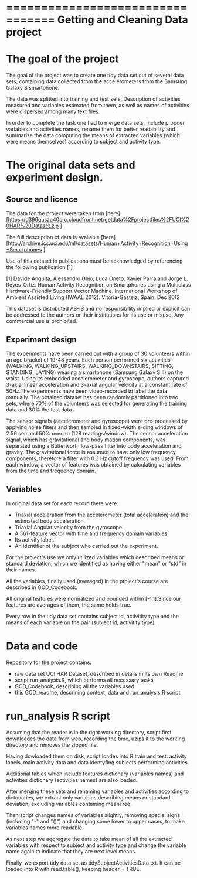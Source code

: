 =================================
Getting and Cleaning Data project
=================================

# The goal of the project

The goal of the project was to create one tidy data set out of several
data sets, containing data collected from the accelerometers from the Samsung Galaxy S smartphone.

The data was splitted into training and test sets. Description of activities measured and variables estimated from them, as well as names of activities were dispersed among many text files.

In order to complete the task one had to merge data sets, include propoer variables and activities names, rename them for better readability and summarize the data computing the means of extracted variables (which were means themselves) according to subject and activity type.

# The original data sets and experiment design.

## Source and licence

The data for the project were taken from [here][https://d396qusza40orc.cloudfront.net/getdata%2Fprojectfiles%2FUCI%20HAR%20Dataset.zip ]

The full description of data is avaliable [here][http://archive.ics.uci.edu/ml/datasets/Human+Activity+Recognition+Using+Smartphones ]

Use of this dataset in publications must be acknowledged by referencing the following publication [1] 

[1] Davide Anguita, Alessandro Ghio, Luca Oneto, Xavier Parra and Jorge L. Reyes-Ortiz. Human Activity Recognition on Smartphones using a Multiclass Hardware-Friendly Support Vector Machine. International Workshop of Ambient Assisted Living (IWAAL 2012). Vitoria-Gasteiz, Spain. Dec 2012

This dataset is distributed AS-IS and no responsibility implied or explicit can be addressed to the authors or their institutions for its use or misuse. Any commercial use is prohibited.

## Experiment design

The experiments have been carried out with a group of 30 volunteers within an age bracket of 19-48 years. Each person performed six activities (WALKING, WALKING_UPSTAIRS, WALKING_DOWNSTAIRS, SITTING, STANDING, LAYING) wearing a smartphone (Samsung Galaxy S II) on the waist. Using its embedded accelerometer and gyroscope, authors captured 3-axial linear acceleration and 3-axial angular velocity at a constant rate of 50Hz.The experiments have been video-recorded to label the data manually. The obtained dataset has been randomly partitioned into two sets, where 70% of the volunteers was selected for generating the training data and 30% the test data.

The sensor signals (accelerometer and gyroscope) were pre-processed by applying noise filters and then sampled in fixed-width sliding windows of 2.56 sec and 50% overlap (128 readings/window). The sensor acceleration signal, which has gravitational and body motion components, was separated using a Butterworth low-pass filter into body acceleration and gravity. The gravitational force is assumed to have only low frequency components, therefore a filter with 0.3 Hz cutoff frequency was used. From each window, a vector of features was obtained by calculating variables from the time and frequency domain.

## Variables

In original data set for each record there were:

- Triaxial acceleration from the accelerometer (total acceleration) and the estimated body acceleration.
- Triaxial Angular velocity from the gyroscope. 
- A 561-feature vector with time and frequency domain variables. 
- Its activity label. 
- An identifier of the subject who carried out the experiment.

For the project's use we only utilized variables which described means or standard deviation, which we identified as having either "mean" or "std" in their names. 

All the variables, finally used (averaged) in the project's course are described in GCD_Codebook.

All original features were normalized and bounded within [-1,1].Since our features are averages of them, the same holds true.

Every row in the tidy data set contains subject id, activitity type and the means of each variable on the pair (subject id, activitity type).

# Data and code

Repository for the project contains:

- raw data set UCI HAR Dataset, described in details in its own Readme
- script run_analysis.R, which performs all necessary tasks
- GCD_Codebook, describing all the variables used
- this GCD_readme, descrining context, data and run_analysis.R script

# run_analysis R script

Assuming that the reader is in the right working directory, script first downloades the data from web, recording the time, uzips it to the working directory and removes the zipped file. 

Having dowloaded them on disk, script loades into R train and test: activity labels, main activity data and data identyfing subjects performing activities.

Additional tables which include features dictionary (variables names) and activities dictionary (activities names) are also loaded.

After merging these sets and renaming variables and activities according to dictonaries, we extract only variables describing means or standard deviation, excluding variables containing meanFreq.

Then script changes names of variables slightly, removing special signs (including "-" and "()") and changing some lower to upper cases, to make variables names more readable.

As next step we aggregate the data to take mean of all the extracted variables with respect to subject and activity type and change the variable name again to indicate that they are next level means.

Finally, we export tidy data set as tidySubjectActivitiesData.txt. It can be loaded into R with read.table(), keeping header = TRUE.
 

